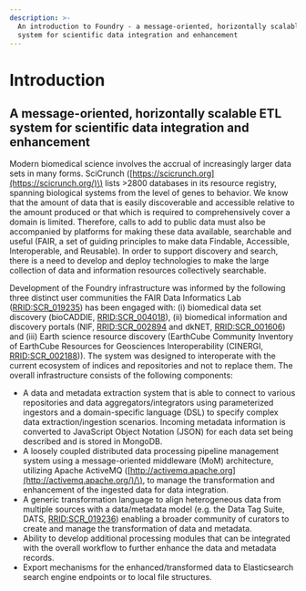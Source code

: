 ```yaml
---
description: >-
  An introduction to Foundry - a message-oriented, horizontally scalable ETL
  system for scientific data integration and enhancement
---
```


# Introduction

## A message-oriented, horizontally scalable ETL system for scientific data integration and enhancement

Modern biomedical science involves the accrual of increasingly larger data sets in many forms. SciCrunch \([https://scicrunch.org](https://scicrunch.org/)\) lists &gt;2800 databases in its resource registry, spanning biological systems from the level of genes to behavior. We know that the amount of data that is easily discoverable and accessible relative to the amount produced or that which is required to comprehensively cover a domain is limited. Therefore, calls to add to public data must also be accompanied by platforms for making these data available, searchable and useful \(FAIR, a set of guiding principles to make data Findable, Accessible, Interoperable, and Reusable\). In order to support discovery and search, there is a need to develop and deploy technologies to make the large collection of data and information resources collectively searchable.

Development of the Foundry infrastructure was informed by the following three distinct user communities the FAIR Data Informatics Lab \([RRID:SCR\_019235](https://scicrunch.org/resolver/RRID:SCR_019235)\) has been engaged with: \(i\) biomedical data set discovery \(bioCADDIE, [RRID:SCR\_004018](https://scicrunch.org/resolver/RRID:SCR_004018)\), \(ii\) biomedical information and discovery portals \(NIF, [RRID:SCR\_002894](https://scicrunch.org/resolver/RRID:SCR_002894) and dkNET, [RRID:SCR\_001606](https://scicrunch.org/resolver/RRID:SCR_001606)\) and \(iii\) Earth science resource discovery \(EarthCube Community Inventory of EarthCube Resources for Geosciences Interoperability \(CINERGI, [RRID:SCR\_002188](https://scicrunch.org/resolver/RRID:SCR_002188)\)\). The system was designed to interoperate with the current ecosystem of indices and repositories and not to replace them. The overall infrastructure consists of the following components:

* A data and metadata extraction system that is able to connect to various repositories and data aggregators/integrators using parameterized ingestors and a domain-specific language \(DSL\) to specify complex data extraction/ingestion scenarios. Incoming metadata information is converted to JavaScript Object Notation \(JSON\) for each data set being described and is stored in MongoDB.
* A loosely coupled distributed data processing pipeline management system using a message-oriented middleware \(MoM\) architecture, utilizing Apache ActiveMQ \([http://activemq.apache.org](http://activemq.apache.org/)/\), to manage the transformation and enhancement of the ingested data for data integration.
* A generic transformation language to align heterogeneous data from multiple sources with a data/metadata model \(e.g. the Data Tag Suite, DATS, [RRID:SCR\_019236](https://scicrunch.org/resolver/RRID:SCR_019236)\) enabling a broader community of curators to create and manage the transformation of data and metadata.
* Ability to develop additional processing modules that can be integrated with the overall workflow to further enhance the data and metadata records.
* Export mechanisms for the enhanced/transformed data to Elasticsearch search engine endpoints or to local file structures.





